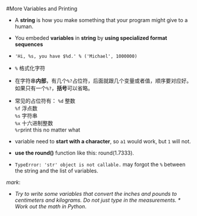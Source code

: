 #More Variables and Printing

* A **string** is how you make something that your program might give to a human. 

* You embeded **variables** in **string** by **using specialized format sequences**

* `'Hi, %s, you have $%d.' % ('Michael', 1000000)`

* `%` 格式化字符
* 在字符串**内部**，有几个`%?`占位符，后面就跟几个变量或者值，顺序要对应好。如果只有一个`%?`，**括号**可以省略。
* 常见的占位符有：
`%d` 整数 </br>
`%f` 浮点数 </br>
`%s` 字符串 </br>
`%x` 十六进制整数 </br>
`%r`print this no matter what

* variable need to **start with a character**, so `a1` would work, but `1` will not.

* **use the round()** function like this: round(1.7333).

* `TypeError: 'str' object is not callable.`
may forgot the `%` between the string and the list of variables.

*mark*:

* *Try to write some variables that *convert the inches and pounds to centimeters and kilograms*. Do not just type in the measurements. * Work out the math in Python*.

